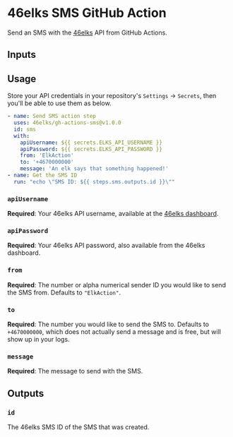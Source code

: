 # 46elks SMS GitHub Action

Send an SMS with the [46elks](https://46elks.com/) API from GitHub
Actions.


## Inputs

## Usage
Store your API credentials in your repository's `Settings` -> `Secrets`,
then you'll be able to use them as below.

```yaml
- name: Send SMS action step
  uses: 46elks/gh-actions-sms@v1.0.0
  id: sms
  with:
    apiUsername: ${{ secrets.ELKS_API_USERNAME }}
    apiPassword: ${{ secrets.ELKS_API_PASSWORD }}
    from: 'ElkAction'
    to: '+4670000000'
    message: 'An elk says that something happened!'
- name: Get the SMS ID
  run: "echo \"SMS ID: ${{ steps.sms.outputs.id }}\""
```

### `apiUsername`
**Required**: Your 46elks API username, available at the
[46elks dashboard](https://46elks.com/account).

### `apiPassword`
**Required**: Your 46elks API password, also available from the 46elks
dashboard.

### `from`
**Required**: The number or alpha numerical sender ID you would like to
send the SMS from. Defaults to `"ElkAction"`.

### `to`
**Required**: The number you would like to send the SMS to. Defaults to
`+4670000000`, which does not actually send a message and is free, but
will show up in your logs.

### `message`
**Required**: The message to send with the SMS.


## Outputs

### `id`
The 46elks SMS ID of the SMS that was created.
